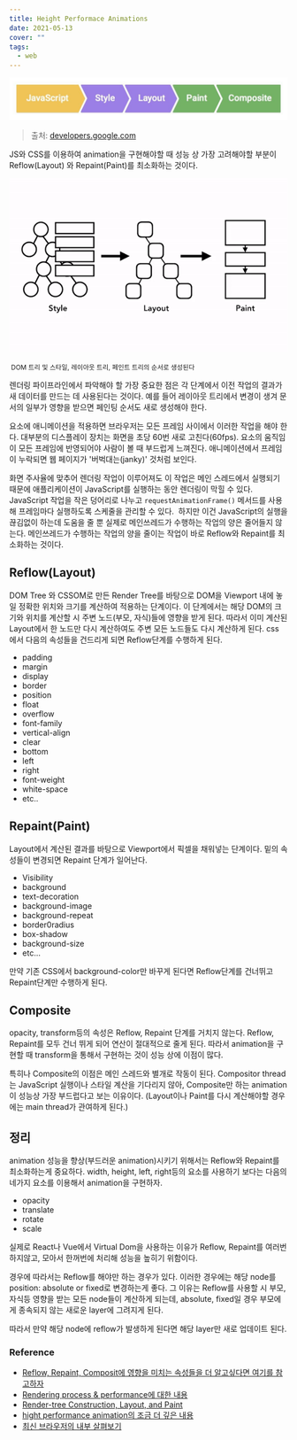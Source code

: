 ```yaml
---
title: Height Performace Animations
date: 2021-05-13
cover: ""
tags:
  - web
---
```


![rendering-process](../images/rendering-process.jpeg)

<!--truncate-->

> 출처: [developers.google.com](https://developers.google.com/web/fundamentals/performance/rendering/?hl=ko)

JS와 CSS를 이용하여 animation을 구현해야할 때 성능 상 가장 고려해야할 부분이 Reflow(Layout) 와 Repaint(Paint)를 최소화하는 것이다.

![rendering-process-2](../images/rendering-process-2.gif)

<small> DOM 트리 및 스타일, 레이아웃 트리, 페인트 트리의 순서로 생성된다</small>

렌더링 파이프라인에서 파악해야 할 가장 중요한 점은 각 단계에서 이전 작업의 결과가 새 데이터를 만드는 데 사용된다는 것이다. 예를 들어 레이아웃 트리에서 변경이 생겨 문서의 일부가 영향을 받으면 페인팅 순서도 새로 생성해야 한다.

요소에 애니메이션을 적용하면 브라우저는 모든 프레임 사이에서 이러한 작업을 해야 한다. 대부분의 디스플레이 장치는 화면을 초당 60번 새로 고친다(60fps). 요소의 움직임이 모든 프레임에 반영되어야 사람이 볼 때 부드럽게 느껴진다. 애니메이션에서 프레임이 누락되면 웹 페이지가 '버벅대는(janky)' 것처럼 보인다.

화면 주사율에 맞추어 렌더링 작업이 이루어져도 이 작업은 메인 스레드에서 실행되기 때문에 애플리케이션이 JavaScript를 실행하는 동안 렌더링이 막힐 수 있다.
JavaScript 작업을 작은 덩어리로 나누고 `requestAnimationFrame()` 메서드를 사용해 프레임마다 실행하도록 스케줄을 관리할 수 있다.  하지만 이건 JavaScript의 실행을 끊김없이 하는데 도움을 줄 뿐 실제로 메인쓰레드가 수행하는 작업의 양은 줄어들지 않는다.
메인쓰레드가 수행하는 작업의 양을 줄이는 작업이 바로 Reflow와 Repaint를 최소화하는 것이다.

## Reflow(Layout)

DOM Tree 와 CSSOM로 만든 Render Tree를 바탕으로 DOM을 Viewport 내에 놓일 정확한 위치와 크기를 계산하여 적용하는 단계이다.
이 단계에서는 해당 DOM의 크기와 위치를 계산할 시 주변 노드(부모, 자식)들에 영향을 받게 된다. 따라서 이미 계산된 Layout에서 한 노드만 다시 계산하여도 주변 모든 노드들도 다시 계산하게 된다.
css 에서 다음의 속성들을 건드리게 되면 Reflow단계를 수행하게 된다.

- padding
- margin
- display
- border
- position
- float
- overflow
- font-family
- vertical-align
- clear
- bottom
- left
- right
- font-weight
- white-space
- etc..

## Repaint(Paint)

Layout에서 계산된 결과를 바탕으로 Viewport에서 픽셀을 채워넣는 단계이다.
밑의 속성들이 변경되면 Repaint 단계가 일어난다.

- Visibility
- background
- text-decoration
- background-image
- background-repeat
- border0radius
- box-shadow
- background-size
- etc...

만약 기존 CSS에서 background-color만 바꾸게 된다면 Reflow단계를 건너뛰고 Repaint단계만 수행하게 된다.

## Composite

opacity, transform등의 속성은 Reflow, Repaint 단계를 거치지 않는다.
Reflow, Repaint를 모두 건너 뛰게 되어 연산이 절대적으로 줄게 된다.
따라서 animation을 구현할 때 transform을 통해서 구현하는 것이 성능 상에 이점이 많다.

특히나 Composite의 이점은 메인 스레드와 별개로 작동이 된다. Compositor thread는 JavaScript 실행이나 스타일 계산을 기다리지 않아, Composite만 하는 animation이 성능상 가장 부드럽다고 보는 이유이다.
(Layout이나 Paint를 다시 계산해야할 경우에는 main thread가 관여하게 된다.)

## 정리

animation 성능을 향상(부드러운 animation)시키기 위해서는 Reflow와 Repaint를 최소화하는게 중요하다.
width, height, left, right등의 요소를 사용하기 보다는 다음의 네가지 요소를 이용해서 animation을 구현하자.

- opacity
- translate
- rotate
- scale

실제로 React나 Vue에서 Virtual Dom을 사용하는 이유가 Reflow, Repaint를 여러번 하지않고, 모아서 한꺼번에 처리해 성능을 높히기 위함이다.

경우에 따라서는 Reflow를 해야만 하는 경우가 있다. 이러한 경우에는 해당 node를 position: absolute or fixed로 변경하는게 좋다. 그 이유는 Reflow를 사용할 시 부모, 자식등 영향을 받는 모든 node들이 계산하게 되는데, absolute, fixed일 경우 부모에게 종속되지 않는 새로운 layer에 그려지게 된다.

따라서 만약 해당 node에 reflow가 발생하게 된다면 해당 layer만 새로 업데이트 된다.

### Reference

- [Reflow, Repaint, Composit에 영향을 미치는 속성들을 더 알고싶다면 여기를 참고하자](https://csstriggers.com/)
- [Rendering process & performance에 대한 내용](https://developers.google.com/web/fundamentals/performance/rendering/?hl=ko)
- [Render-tree Construction, Layout, and Paint](https://developers.google.com/web/fundamentals/performance/critical-rendering-path/render-tree-construction?hl=en)
- [hight performance animation의 조금 더 깊은 내용](https://www.html5rocks.com/en/tutorials/speed/high-performance-animations/)
- [최신 브라우저의 내부 살펴보기](https://d2.naver.com/helloworld/5237120)
